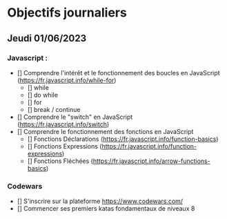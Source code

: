 # Objectifs journaliers

## Jeudi 01/06/2023

### Javascript :

- [] Comprendre l'intérêt et le fonctionnement des boucles en JavaScript (https://fr.javascript.info/while-for)
  - [] while
  - [] do while
  - [] for
  - [] break / continue
- [] Comprendre le "switch" en JavaScript (https://fr.javascript.info/switch)
- [] Comprendre le fonctionnement des fonctions en JavaScript
  - [] Fonctions Déclarations (https://fr.javascript.info/function-basics)
  - [] Fonctions Expressions (https://fr.javascript.info/function-expressions)
  - [] Fonctions Fléchées (https://fr.javascript.info/arrow-functions-basics)

### Codewars

- [] S'inscrire sur la plateforme https://www.codewars.com/
- [] Commencer ses premiers katas fondamentaux de niveaux 8
